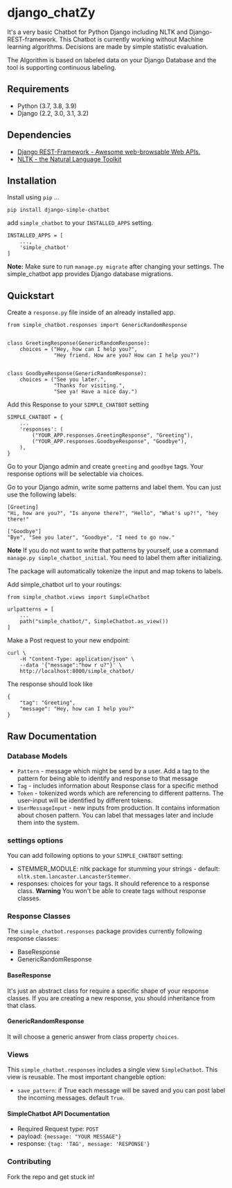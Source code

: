 # django_chatZy


It's a very basic Chatbot for Python Django including NLTK and 
Django-REST-framework. This Chatbot is currently working without
Machine learning algorithms. Decisions are made by simple statistic evaluation.

The Algorithm is based on labeled data on your Django Database and the tool
is supporting continuous labeling.

## Requirements
- Python (3.7, 3.8, 3.9)
- Django (2.2, 3.0, 3.1, 3.2)

## Dependencies
- [Django REST-Framework - Awesome web-browsable Web APIs.](https://www.django-rest-framework.org)
- [NLTK - the Natural Language Toolkit](https://www.nltk.org)

## Installation

Install using `pip` ...

```
pip install django-simple-chatbot
```

add `simple_chatbot` to your `INSTALLED_APPS` setting.

```
INSTALLED_APPS = [
    ...,
    'simple_chatbot'
]
```

**Note:** Make sure to run `manage.py migrate` after changing your settings.
The simple_chatbot app provides Django database migrations.

## Quickstart

Create a `response.py` file inside of an already installed app.
```
from simple_chatbot.responses import GenericRandomResponse


class GreetingResponse(GenericRandomResponse):
    choices = ("Hey, how can I help you?",
               "Hey friend. How are you? How can I help you?")


class GoodbyeResponse(GenericRandomResponse):
    choices = ("See you later.",
               "Thanks for visiting.",
               "See ya! Have a nice day.")
```

Add this Response to your `SIMPLE_CHATBOT` setting
```
SIMPLE_CHATBOT = {
    ...
    'responses': (
        ("YOUR_APP.responses.GreetingResponse", "Greeting"),
        ("YOUR_APP.responses.GoodbyeResponse", "Goodbye"),
    ),
}
```

Go to your Django admin and create `greeting` and `goodbye` tags.
Your response options will be selectable via choices.

Go to your Django admin, write some patterns and label them. You can just use
the following labels:
```
[Greeting]
"Hi, how are you?", "Is anyone there?", "Hello", "What's up?!", "hey there!"

["Goodbye"]
"Bye", "See you later", "Goodbye", "I need to go now."
```
**Note** If you do not want to write that patterns by yourself, use a command
`manage.py simple_chatbot_initial`. You need to label them after initializing.

The package will automatically tokenize the input and map tokens to labels.

Add simple_chatbot url to your routings:
```
from simple_chatbot.views import SimpleChatbot

urlpatterns = [
    ...
    path("simple_chatbot/", SimpleChatbot.as_view())
]
```

Make a Post request to your new endpoint:
```
curl \
    -H "Content-Type: application/json" \
    --data '{"message":"how r u?"}' \
    http://localhost:8000/simple_chatbot/
```

The response should look like
```
{
    "tag": "Greeting",
    "message": "Hey, how can I help you?"
}
```

## Raw Documentation

### Database Models
- `Pattern` - message which might be send by a user. Add a tag to the pattern
    for being able to identify and response to that message
- `Tag` - includes information about Response class for a specific method
- `Token` - tokenized words which are referencing to different patterns. The
    user-input will be identified by different tokens.
- `UserMessageInput` - new inputs from production. It contains information
    about chosen pattern. You can label that messages later and include them
    into the system.

### settings options
You can add following options to your `SIMPLE_CHATBOT` setting:
- STEMMER_MODULE: nltk package for stumming your strings - 
    default: `nltk.stem.lancaster.LancasterStemmer`.
- responses: choices for your tags. It should reference to a response class.
    **Warning** You won't be able to create tags without response classes.

### Response Classes
The `simple_chatbot.responses` package provides currently following response classes:
- BaseResponse
- GenericRandomResponse

#### BaseResponse
It's just an abstract class for require a specific shape of your response
classes. If you are creating a new response, you should inheritance from that
class.

#### GenericRandomResponse
It will choose a generic answer from class property `choices`.

### Views
This `simple_chatbot.responses` includes a single view `SimpleChatbot`.
This view is reusable. The most important changeble option:
- `save_pattern`: if True each message will be saved and you can post label
    the incoming messages. default `True`.

#### SimpleChatbot API Documentation
- Required Request type: `POST`
- payload: `{message: "YOUR MESSAGE"}`
- response: `{tag: 'TAG', message: 'RESPONSE'}`



### Contributing
Fork the repo and get stuck in!
